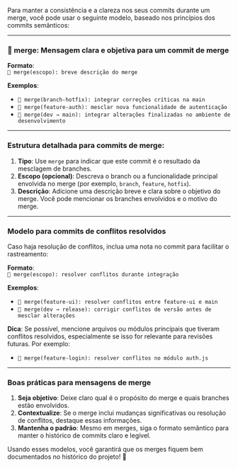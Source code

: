 Para manter a consistência e a clareza nos seus commits durante um merge, você pode usar o seguinte modelo, baseado nos princípios dos commits semânticos:

---

### 🔀 merge: Mensagem clara e objetiva para um commit de merge

**Formato**:  
`🔀 merge(escopo): breve descrição do merge`

**Exemplos**:  
- `🔀 merge(branch-hotfix): integrar correções críticas na main`  
- `🔀 merge(feature-auth): mesclar nova funcionalidade de autenticação`  
- `🔀 merge(dev → main): integrar alterações finalizadas no ambiente de desenvolvimento`  

---

### Estrutura detalhada para commits de merge:

1. **Tipo**: Use `merge` para indicar que este commit é o resultado da mesclagem de branches.
2. **Escopo (opcional)**: Descreva o branch ou a funcionalidade principal envolvida no merge (por exemplo, `branch`, `feature`, `hotfix`).
3. **Descrição**: Adicione uma descrição breve e clara sobre o objetivo do merge. Você pode mencionar os branches envolvidos e o motivo do merge.

---

### Modelo para commits de conflitos resolvidos

Caso haja resolução de conflitos, inclua uma nota no commit para facilitar o rastreamento:

**Formato**:  
`🔀 merge(escopo): resolver conflitos durante integração`

**Exemplos**:  
- `🔀 merge(feature-ui): resolver conflitos entre feature-ui e main`  
- `🔀 merge(dev → release): corrigir conflitos de versão antes de mesclar alterações`

**Dica**: Se possível, mencione arquivos ou módulos principais que tiveram conflitos resolvidos, especialmente se isso for relevante para revisões futuras. Por exemplo:  
- `🔀 merge(feature-login): resolver conflitos no módulo auth.js`  

---

### Boas práticas para mensagens de merge
1. **Seja objetivo**: Deixe claro qual é o propósito do merge e quais branches estão envolvidos.
2. **Contextualize**: Se o merge inclui mudanças significativas ou resolução de conflitos, destaque essas informações.
3. **Mantenha o padrão**: Mesmo em merges, siga o formato semântico para manter o histórico de commits claro e legível.

Usando esses modelos, você garantirá que os merges fiquem bem documentados no histórico do projeto! 🚀